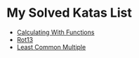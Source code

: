 # My Solved Katas List
 - [Calculating With Functions](https://github.com/robls/codewars/blob/main/katas/calculatingWithFunctions.js)
 - [Rot13](https://github.com/robls/codewars/blob/main/katas/rot13.js)
 - [Least Common Multiple](https://github.com/robls/codewars/blob/main/katas/leastCommonMultiple.js)